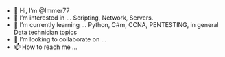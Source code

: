- 👋 Hi, I’m @Immer77
- 👀 I’m interested in ... Scripting, Network, Servers.
- 🌱 I’m currently learning ... Python, C#m, CCNA, PENTESTING, in general Data technician topics
- 💞️ I’m looking to collaborate on ... 
- 📫 How to reach me ...

<!---
Immer77/Immer77 is a ✨ special ✨ repository because its `README.md` (this file) appears on your GitHub profile.
You can click the Preview link to take a look at your changes.
--->
